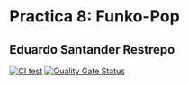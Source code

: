 # Practica 8: Funko-Pop

## Eduardo Santander Restrepo

[![CI test](https://github.com/ULL-ESIT-INF-DSI-2425/prct08-filesystem-funko-app-Eduardosntr/actions/workflows/ci.yaml/badge.svg)](https://github.com/ULL-ESIT-INF-DSI-2425/prct08-filesystem-funko-app-Eduardosntr/actions/workflows/ci.yaml)
[![Quality Gate Status](https://sonarcloud.io/api/project_badges/measure?project=ULL-ESIT-INF-DSI-2425_prct08-filesystem-funko-app-Eduardosntr&metric=alert_status)](https://sonarcloud.io/summary/new_code?id=ULL-ESIT-INF-DSI-2425_prct08-filesystem-funko-app-Eduardosntr)